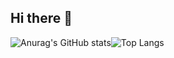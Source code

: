 ## Hi there 👋
![Anurag's GitHub stats](https://github-readme-stats.vercel.app/api?username=blacker521)![Top Langs](https://github-readme-stats.vercel.app/api/top-langs/?username=blacker521)
<!--
**blacker521/blacker521** is a ✨ _special_ ✨ repository because its `README.md` (this file) appears on your GitHub profile.

Here are some ideas to get you started:

- 🔭 I’m currently working on ...
- 🌱 I’m currently learning ...
- 👯 I’m looking to collaborate on ...
- 🤔 I’m looking for help with ...
- 💬 Ask me about ...
- 📫 How to reach me: ...
- 😄 Pronouns: ...
- ⚡ Fun fact: ...
-->
